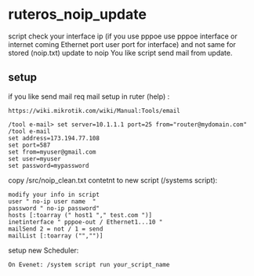 # ruteros_noip_update

script check your interface ip (if you use pppoe use pppoe interface or internet coming Ethernet port user port for interface)  and not same for stored (noip.txt) update to noip
You like script send mail from update.

## setup

if you like send mail req mail setup in ruter (help) :

    https://wiki.mikrotik.com/wiki/Manual:Tools/email

    /tool e-mail> set server=10.1.1.1 port=25 from="router@mydomain.com"
    /tool e-mail
    set address=173.194.77.108
    set port=587
    set from=myuser@gmail.com
    set user=myuser
    set password=mypassword

copy /src/noip_clean.txt contetnt to new script (/systems script):

    modify your info in script
    user " no-ip user name  "
    password " no-ip password"
    hosts [:toarray (" host1 "," test.com ")]
    inetinterface " pppoe-out / Ethernet1...10 "
    mailSend 2 = not / 1 = send
    mailList [:toarray ("","")]

setup new Scheduler:

    On Evenet: /system script run your_script_name
